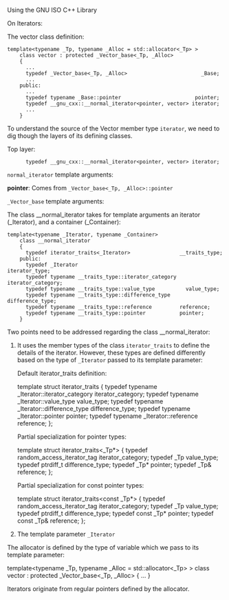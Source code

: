 Using the GNU ISO C++ Library

On Iterators:


The vector class definition:

    template<typename _Tp, typename _Alloc = std::allocator<_Tp> >
        class vector : protected _Vector_base<_Tp, _Alloc>
        {
          ...
          typedef _Vector_base<_Tp, _Alloc>                        _Base;
          ...
        public:
          ...
          typedef typename _Base::pointer                        pointer;
          typedef __gnu_cxx::__normal_iterator<pointer, vector> iterator;
          ...
        }

To understand the source of the Vector member type ``iterator``, we need to dig though the layers of its defining classes.


Top layer:

          typedef __gnu_cxx::__normal_iterator<pointer, vector> iterator;

  ``normal_iterator`` template arguments:



  **pointer**:  Comes from ``_Vector_base<_Tp, _Alloc>::pointer``

  ``_Vector_base`` template arguments:


      

The class __normal_iterator takes for template arguments an iterator (_Iterator), and a container (_Container):
  
    template<typename _Iterator, typename _Container>
        class __normal_iterator
        {
          typedef iterator_traits<_Iterator>                __traits_type;
        public:
          typedef _Iterator                                        iterator_type;
          typedef typename __traits_type::iterator_category iterator_category;
          typedef typename __traits_type::value_type          value_type;
          typedef typename __traits_type::difference_type         difference_type;
          typedef typename __traits_type::reference         reference;
          typedef typename __traits_type::pointer           pointer;
        }

Two points need to be addressed regarding the class __normal_iterator:
  1.  It uses the member types of the class ``iterator_traits`` to define the details of the iterator. However, these types are defined differently
      based on the type of ``_Iterator`` passed to its template parameter:

      Default iterator_traits definition:

        template<typename _Iterator>
          struct iterator_traits
          {
            typedef typename _Iterator::iterator_category iterator_category;
            typedef typename _Iterator::value_type        value_type;
            typedef typename _Iterator::difference_type   difference_type;
            typedef typename _Iterator::pointer           pointer;
            typedef typename _Iterator::reference         reference;
          };

      Partial specialization for pointer types:

        template<typename _Tp>
          struct iterator_traits<_Tp*>
          {
            typedef random_access_iterator_tag iterator_category;
            typedef _Tp                         value_type;
            typedef ptrdiff_t                   difference_type;
            typedef _Tp*                        pointer;
            typedef _Tp&                        reference;
          };

      Partial specialization for const pointer types:

        template<typename _Tp>
            struct iterator_traits<const _Tp*>
            {
              typedef random_access_iterator_tag iterator_category;
              typedef _Tp                         value_type;
              typedef ptrdiff_t                   difference_type;
              typedef const _Tp*                  pointer;
              typedef const _Tp&                  reference;
            };
    
  2.  The template parameter ``_Iterator``


The allocator is defined by the type of variable which we pass to its template parameter:

  template<typename _Tp, typename _Alloc = std::allocator<_Tp> >
      class vector : protected _Vector_base<_Tp, _Alloc>
      {
        ...
      }





Iterators originate from regular pointers defined by the allocator.
